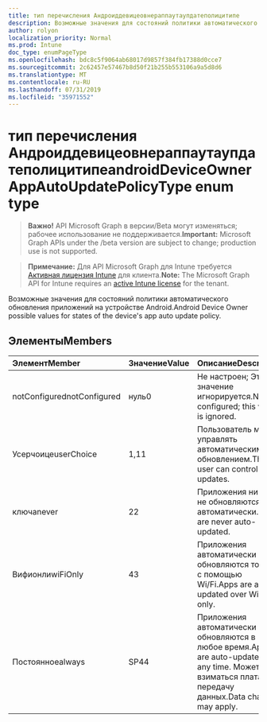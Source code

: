 ```yaml
---
title: тип перечисления Андроиддевицеовнераппаутаупдатеполицитипе
description: Возможные значения для состояний политики автоматического обновления приложений на устройстве Android.
author: rolyon
localization_priority: Normal
ms.prod: Intune
doc_type: enumPageType
ms.openlocfilehash: bdc8c5f9064ab68017d9857f384fb17388d0cce7
ms.sourcegitcommit: 2c62457e57467b8d50f21b255b553106a9a5d8d6
ms.translationtype: MT
ms.contentlocale: ru-RU
ms.lasthandoff: 07/31/2019
ms.locfileid: "35971552"
---
```

# <a name="androiddeviceownerappautoupdatepolicytype-enum-type"></a><span data-ttu-id="710d8-103">тип перечисления Андроиддевицеовнераппаутаупдатеполицитипе</span><span class="sxs-lookup"><span data-stu-id="710d8-103">androidDeviceOwnerAppAutoUpdatePolicyType enum type</span></span>

> <span data-ttu-id="710d8-104">**Важно!** API Microsoft Graph в версии/Beta могут изменяться; рабочее использование не поддерживается.</span><span class="sxs-lookup"><span data-stu-id="710d8-104">**Important:** Microsoft Graph APIs under the /beta version are subject to change; production use is not supported.</span></span>

> <span data-ttu-id="710d8-105">**Примечание:** Для API Microsoft Graph для Intune требуется [Активная лицензия Intune](https://go.microsoft.com/fwlink/?linkid=839381) для клиента.</span><span class="sxs-lookup"><span data-stu-id="710d8-105">**Note:** The Microsoft Graph API for Intune requires an [active Intune license](https://go.microsoft.com/fwlink/?linkid=839381) for the tenant.</span></span>

<span data-ttu-id="710d8-106">Возможные значения для состояний политики автоматического обновления приложений на устройстве Android.</span><span class="sxs-lookup"><span data-stu-id="710d8-106">Android Device Owner possible values for states of the device's app auto update policy.</span></span>

## <a name="members"></a><span data-ttu-id="710d8-107">Элементы</span><span class="sxs-lookup"><span data-stu-id="710d8-107">Members</span></span>
|<span data-ttu-id="710d8-108">Элемент</span><span class="sxs-lookup"><span data-stu-id="710d8-108">Member</span></span>|<span data-ttu-id="710d8-109">Значение</span><span class="sxs-lookup"><span data-stu-id="710d8-109">Value</span></span>|<span data-ttu-id="710d8-110">Описание</span><span class="sxs-lookup"><span data-stu-id="710d8-110">Description</span></span>|
|:---|:---|:---|
|<span data-ttu-id="710d8-111">notConfigured</span><span class="sxs-lookup"><span data-stu-id="710d8-111">notConfigured</span></span>|<span data-ttu-id="710d8-112">нуль</span><span class="sxs-lookup"><span data-stu-id="710d8-112">0</span></span>|<span data-ttu-id="710d8-113">Не настроен; Это значение игнорируется.</span><span class="sxs-lookup"><span data-stu-id="710d8-113">Not configured; this value is ignored.</span></span>|
|<span data-ttu-id="710d8-114">Усерчоице</span><span class="sxs-lookup"><span data-stu-id="710d8-114">userChoice</span></span>|<span data-ttu-id="710d8-115">1,1</span><span class="sxs-lookup"><span data-stu-id="710d8-115">1</span></span>|<span data-ttu-id="710d8-116">Пользователь может управлять автоматическим обновлением.</span><span class="sxs-lookup"><span data-stu-id="710d8-116">The user can control auto-updates.</span></span>|
|<span data-ttu-id="710d8-117">ключа</span><span class="sxs-lookup"><span data-stu-id="710d8-117">never</span></span>|<span data-ttu-id="710d8-118">2</span><span class="sxs-lookup"><span data-stu-id="710d8-118">2</span></span>|<span data-ttu-id="710d8-119">Приложения никогда не обновляются автоматически.</span><span class="sxs-lookup"><span data-stu-id="710d8-119">Apps are never auto-updated.</span></span>|
|<span data-ttu-id="710d8-120">Вифионли</span><span class="sxs-lookup"><span data-stu-id="710d8-120">wiFiOnly</span></span>|<span data-ttu-id="710d8-121">4</span><span class="sxs-lookup"><span data-stu-id="710d8-121">3</span></span>|<span data-ttu-id="710d8-122">Приложения автоматически обновляются только с помощью Wi/Fi.</span><span class="sxs-lookup"><span data-stu-id="710d8-122">Apps are auto-updated over Wi-Fi only.</span></span>|
|<span data-ttu-id="710d8-123">Постоянное</span><span class="sxs-lookup"><span data-stu-id="710d8-123">always</span></span>|<span data-ttu-id="710d8-124">SP4</span><span class="sxs-lookup"><span data-stu-id="710d8-124">4</span></span>|<span data-ttu-id="710d8-125">Приложения автоматически обновляются в любое время.</span><span class="sxs-lookup"><span data-stu-id="710d8-125">Apps are auto-updated at any time.</span></span> <span data-ttu-id="710d8-126">Может взиматься плата за передачу данных.</span><span class="sxs-lookup"><span data-stu-id="710d8-126">Data charges may apply.</span></span>|






